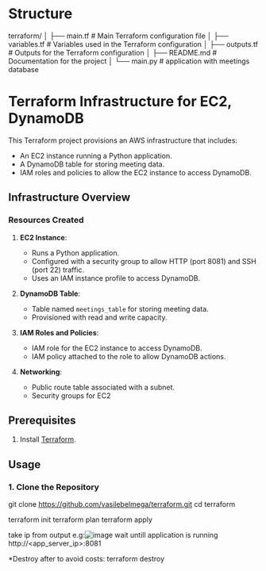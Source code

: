 # Structure
terraform/
│    ├── main.tf                # Main Terraform configuration file
│    ├── variables.tf           # Variables used in the Terraform configuration
│    ├── outputs.tf             # Outputs for the Terraform configuration
│    ├── README.md              # Documentation for the project
│    └── main.py                # application with meetings database

# Terraform Infrastructure for EC2, DynamoDB

This Terraform project provisions an AWS infrastructure that includes:
- An EC2 instance running a Python application.
- A DynamoDB table for storing meeting data.
- IAM roles and policies to allow the EC2 instance to access DynamoDB.

## **Infrastructure Overview**

### **Resources Created**
1. **EC2 Instance**:
   - Runs a Python application.
   - Configured with a security group to allow HTTP (port 8081) and SSH (port 22) traffic.
   - Uses an IAM instance profile to access DynamoDB.

2. **DynamoDB Table**:
   - Table named `meetings_table` for storing meeting data.
   - Provisioned with read and write capacity.

3. **IAM Roles and Policies**:
   - IAM role for the EC2 instance to access DynamoDB.
   - IAM policy attached to the role to allow DynamoDB actions.

4. **Networking**:
   - Public route table associated with a subnet.
   - Security groups for EC2


## **Prerequisites**
1. Install [Terraform](https://www.terraform.io/downloads).


## **Usage**

### **1. Clone the Repository**

git clone https://github.com/vasilebelmega/terraform.git
cd terraform

terraform init
terraform plan
terraform apply

take ip from output e.g:![image](https://github.com/user-attachments/assets/bbac024a-a019-4a22-a3f2-eba9f83968e6) wait untill application is running
http://<app_server_ip>:8081


*Destroy after to avoid costs:
terraform destroy



